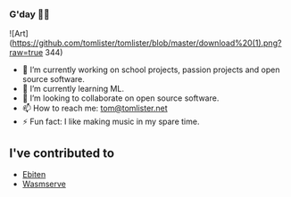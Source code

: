 ### G'day 👋🦘

![Art](https://github.com/tomlister/tomlister/blob/master/download%20(1).png?raw=true 344)

- 🔭 I’m currently working on school projects, passion projects and open source software.
- 🌱 I’m currently learning ML.
- 👯 I’m looking to collaborate on open source software.
- 📫 How to reach me: [tom@tomlister.net](mailto:tom@tomlister.net)
- ⚡ Fun fact: I like making music in my spare time.

## I've contributed to
- [Ebiten](https://github.com/hajimehoshi/ebiten)
- [Wasmserve](https://github.com/hajimehoshi/wasmserve)
